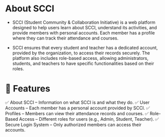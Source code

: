 # About SCCI

- SCCI (Student Community & Collaboration Initiative) is a web platform designed to help users learn about SCCI, understand its activities, and provide members with personal accounts. Each member has a profile where they can track their attendance and courses.

- SCCI ensures that every student and teacher has a dedicated account, provided by the organization, to access their records securely. The platform also includes role-based access, allowing administrators, students, and teachers to have specific functionalities based on their roles.

# 🌟 Features
✅ About SCCI – Information on what SCCI is and what they do.
✅ User Accounts – Each member has a personal account provided by SCCI.
✅ Profiles – Members can view their attendance records and courses.
✅ Role-Based Access – Different roles for users (e.g., Admin, Student, Teacher).
✅ Secure Login System – Only authorized members can access their accounts.


